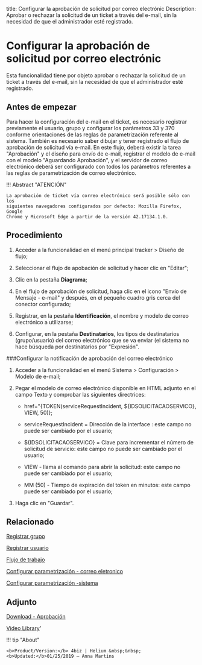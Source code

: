 title: Configurar la aprobación de solicitud por correo electrónic
Description: Aprobar o rechazar la solicitud de un ticket a través del e-mail, sin la necesidad de que el administrador esté registrado.
# Configurar la aprobación de solicitud por correo electrónic


Esta funcionalidad tiene por objeto aprobar o rechazar la solicitud de un ticket
a través del e-mail, sin la necesidad de que el administrador esté registrado.

Antes de empezar
--------------------

Para hacer la configuración del e-mail en el ticket, es necesario registrar
previamente el usuario, grupo y configurar los parámetros 33 y 370 conforme
orientaciones de las reglas de parametrización referente al sistema. También es
necesario saber dibujar y tener registrado el flujo de aprobación de solicitud
vía e-mail. En este flujo, deberá existir la tarea "Aprobación" y el diseño para
envío de e-mail, registrar el modelo de e-mail con el modelo "Aguardando
Aprobación", y el servidor de correo electrónico deberá ser configurado con
todos los parámetros referentes a las reglas de parametrización de correo
electrónico.

!!! Abstract "ATENCIÓN"

    La aprobación de ticket vía correo electrónico será posible sólo con los 
    siguientes navegadores configurados por defecto: Mozilla Firefox, Google 
    Chrome y Microsoft Edge a partir de la versión 42.17134.1.0.

Procedimiento
-----------------

1.  Acceder a la funcionalidad en el menú principal tracker \> Diseño de
    flujo;

2.  Seleccionar el flujo de apobación de solicitud y hacer clic en "Editar";

3.  Clic en la pestaña **Diagrama**;

4.  En el flujo de aprobación de solicitud, haga clic en el icono "Envío de Mensaje - e-mail" y después, en el pequeño cuadro gris cerca del conector configurado;

5.  Registrar, en la pestaña **Identificación**, el nombre y modelo de correo
    electrónico a utilizarse;

6.  Configurar, en la pestaña **Destinatarios**, los tipos de destinatarios
    (grupo/usuario) del correo electrónico que se va enviar (el sistema no hace
    búsqueda por destinatarios por "Expresión".

###Configurar la notificación de aprobación del correo electrónico

1.  Acceder a la funcionalidad en el menú Sistema \> Configuración \> Modelo
    de e-mail;

2.  Pegar el modelo de correo electrónico disponible en HTML adjunto en el campo
    Texto y comprobar las siguientes directrices:

    +   href="{TOKEN(serviceRequestIncident, \${IDSOLICITACAOSERVICO}, VIEW, 50)};

    +   serviceRequestIncident = Dirección de la interface : este campo no puede ser
        cambiado por el usuario;

    +   \${IDSOLICITACAOSERVICO} = Clave para incrementar el número de solicitud de
        servicio: este campo no puede ser cambiado por el usuario;

    +   VIEW - llama al comando para abrir la solicitud: este campo no puede ser
        cambiado por el usuario;

    +   MM (50) - Tiempo de expiración del token en minutos: este campo puede ser
        cambiado por el usuario;

3.  Haga clic en "Guardar".


Relacionado
-------

[Registrar grupo](/es-es/4biz-helium/initial-settings/access-settings/user/register-groups.html)

[Registrar usuario](/es-es/4biz-helium/initial-settings/access-settings/user/users.html)

[Flujo de trabajo](/es-es/4biz-helium/tracker/overview.html)

[Configurar parametrización - correo eletronico](/es-es/4biz-helium/platform-administration/parameters-list/configure-parametrization-email.html)

[Configurar parametrización -sistema](/es-es/4biz-helium/platform-administration/parameters-list/configure-parametrization-system.html)

Adjunto
----------
[Download - Aprobación][1]


<i class='fa fa-youtube-play  fa-2x' style='color:#97ce17;vertical-align: middle;'> </i> [Video Library](https://www.youtube.com/playlist?list=PLB5qK2uzf2ROl8PJLi-kszYhGzr17uvz-)'

!!! tip "About"

    <b>Product/Version:</b> 4biz | Helium &nbsp;&nbsp;
    <b>Updated:</b>01/25/2019 – Anna Martins


[1]:/es-es/4biz-helium/processes/tickets/images/aprobacion.docx
